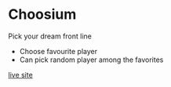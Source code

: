 # Choosium

Pick your dream front line

- Choose favourite player
- Can pick random player among the favorites

[live site](https://eclectic-shortbread-fa86cb.netlify.app/)
